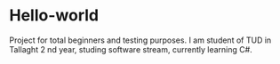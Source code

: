 # Hello-world
Project for total beginners and testing purposes.
I am student of TUD in Tallaght 2 nd year, studing software stream, currently learning C#.
